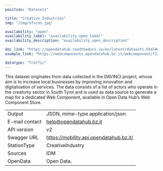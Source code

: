 ```yaml
---
position: "Datasets"

title: "Creative Industries"
img: "/img/sfscon.jpg"

availability: "open"
availability_label: "availability_open_label"
availability_description: "availability_open_description"

doc_link: "https://opendatahub.readthedocs.io/en/latest/datasets.html#creative-industries"
example_link: "https://webcomponents.opendatahub.bz.it/webcomponent/f1321372-6629-4912-a331-77d5d91dd646"

datatype: "Traffic"
---
```


This dataset originates from data collected in the DAVINCI project, whose aim is to increase local businesses by improving innovation and digitalisation of services. The data consists of a list of actors who operate in the creativity sector in South Tyrol and is used as data source to generate a map for a dedicated Web Component, available in Open Data Hub’s Web Component Store.

|                |                                         |
| :------------- | --------------------------------------- |
| Output         | JSON, mime-type application/json        |
| E-mail contact | help@opendatahub.bz.it                  |
| API version    | v2                                      |
| Swagger URL    | https://mobility.api.opendatahub.bz.it/ |
| StationType    | CreativeIndustry                        |
| Sources        | IDM                                     |
| OpenData       | Open Data.                              |
